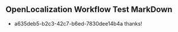 ## OpenLocalization Workflow Test MarkDown
* a635deb5-b2c3-42c7-b6ed-7830dee14b4a 
thanks!<!--HONumber=Mar16_HO2-->
